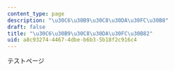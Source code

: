 ```yaml
---
content_type: page
description: "\u30C6\u30B9\u30C8\u30DA\u30FC\u30B8"
draft: false
title: "\u30C6\u30B9\u30C8\u30DA\u30FC\u30B82"
uid: a8c93274-4467-4dbe-b6b3-5b18f2c916c4
---
```

テストページ